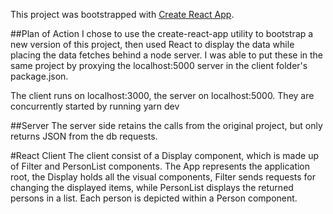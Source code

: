 This project was bootstrapped with [Create React App](https://github.com/facebookincubator/create-react-app).

##Plan of Action
I chose to use the create-react-app utility to bootstrap a new version of this project, then used React to display
the data while placing the data fetches behind a node server. I was able to put these in the same project by
proxying the localhost:5000 server in the client folder's package.json.

The client runs on localhost:3000, the server on localhost:5000. They are concurrently started by running yarn dev

##Server
The server side retains the calls from the original project, but only returns JSON from the db requests.

#React Client
The client consist of a Display component, which is made up of Filter and PersonList components. The App represents
the application root, the Display holds all the visual components, Filter sends requests for changing the displayed
items, while PersonList displays the returned persons in a list. Each person is depicted within a Person component.



